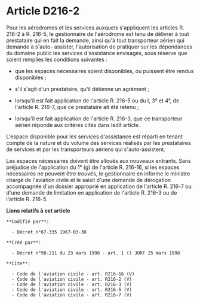 # Article D216-2

Pour les aérodromes et les services auxquels s'appliquent les articles R. 216-2 à R. 216-5, le gestionnaire de l'aérodrome
est tenu de délivrer à tout prestataire qui en fait la demande, ainsi qu'à tout transporteur aérien qui demande à s'auto-
assister, l'autorisation de pratiquer sur les dépendances du domaine public les services d'assistance envisagés, sous réserve
que soient remplies les conditions suivantes :

- que les espaces nécessaires soient disponibles, ou puissent être rendus disponibles ;

- s'il s'agit d'un prestataire, qu'il détienne un agrément ;

- lorsqu'il est fait application de l'article R. 216-5 ou du I, 3° et 4°, de l'article R. 216-7, que ce prestataire ait été
retenu ;

- lorsqu'il est fait application de l'article R. 216-3, que ce transporteur aérien réponde aux critères cités dans ledit
article. 

L'espace disponible pour les services d'assistance est réparti en tenant compte de la nature et du volume des services
réalisés par les prestataires de services et par les transporteurs aériens qui s'auto-assistent. 

Les espaces nécessaires doivent être alloués aux nouveaux entrants. Sans préjudice de l'application du 1° (g) de l'article R.
216-16, si les espaces nécessaires ne peuvent être trouvés, le gestionnaire en informe le ministre chargé de l'aviation
civile et le saisit d'une demande de dérogation accompagnée d'un dossier approprié en application de l'article R. 216-7 ou
d'une demande de limitation en application de l'article R. 216-3 ou de l'article R. 216-5.

**Liens relatifs à cet article**

	**Codifié par**:

	  - Décret n°67-335 1967-03-30

	**Créé par**:

	  - Décret n°98-211 du 23 mars 1998 - art. 1 () JORF 25 mars 1998

	**Cite**:

	  - Code de l'aviation civile - art. R216-16 (V)
	  - Code de l'aviation civile - art. R216-2 (V)
	  - Code de l'aviation civile - art. R216-3 (V)
	  - Code de l'aviation civile - art. R216-5 (V)
	  - Code de l'aviation civile - art. R216-7 (V)
